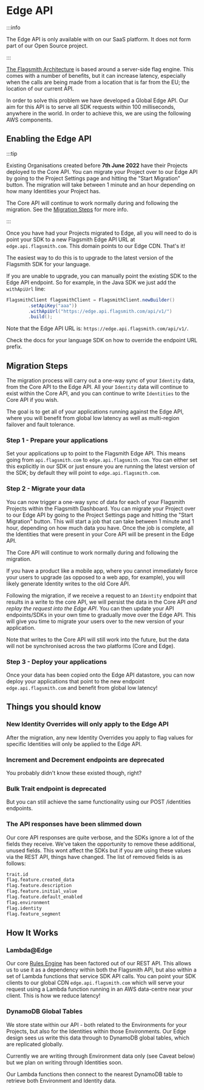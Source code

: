 # Edge API

:::info

The Edge API is only available with on our SaaS platform. It does not form part of our Open Source project.

:::

[The Flagsmith Architecture](/guides-and-examples/integration-approaches#flags-are-evaluated-server-side) is based
around a server-side flag engine. This comes with a number of benefits, but it can increase latency, especially when the
calls are being made from a location that is far from the EU; the location of our current API.

In order to solve this problem we have developed a Global Edge API. Our aim for this API is to serve all SDK requests
within 100 milliseconds, anywhere in the world. In order to achieve this, we are using the following AWS components.

## Enabling the Edge API

:::tip

Existing Organisations created before **7th June 2022** have their Projects deployed to the Core API. You can migrate
your Project over to our Edge API by going to the Project Settings page and hitting the "Start Migration" button. The
migration will take between 1 minute and an hour depending on how many Identities your Project has.

The Core API will continue to work normally during and following the migration. See the
[Migration Steps](#migration-steps) for more info.

:::

Once you have had your Projects migrated to Edge, all you will need to do is point your SDK to a new Flagsmith Edge API
URL at `edge.api.flagsmith.com`. This domain points to our Edge CDN. That's it!

The easiest way to do this is to upgrade to the latest version of the Flagsmith SDK for your language.

If you are unable to upgrade, you can manually point the existing SDK to the Edge API endpoint. So for example, in the
Java SDK we just add the `withApiUrl` line:

```java
FlagsmithClient flagsmithClient = FlagsmithClient.newBuilder()
        .setApiKey("aaa"))
        .withApiUrl("https://edge.api.flagsmith.com/api/v1/")
        .build();
```

Note that the Edge API URL is: `https://edge.api.flagsmith.com/api/v1/`.

Check the docs for your language SDK on how to override the endpoint URL prefix.

## Migration Steps

The migration process will carry out a one-way sync of your `Identity` data, from the Core API to the Edge API. All your
`Identity` data will continue to exist within the Core API, and you can continue to write `Identities` to the Core API
if you wish.

The goal is to get all of your applications running against the Edge API, where you will benefit from global low latency
as well as multi-region failover and fault tolerance.

### Step 1 - Prepare your applications

Set your applications up to point to the Flagsmith Edge API. This means going from `api.flagsmith.com` to
`edge.api.flagsmith.com`. You can either set this explicitly in our SDK or just ensure you are running the latest
version of the SDK; by default they will point to `edge.api.flagsmith.com`.

### Step 2 - Migrate your data

You can now trigger a one-way sync of data for each of your Flagsmith Projects within the Flagsmith Dashboard. You can
migrate your Project over to our Edge API by going to the Project Settings page and hitting the "Start Migration"
button. This will start a job that can take between 1 minute and 1 hour, depending on how much data you have. Once the
job is complete, all the Identities that were present in your Core API will be present in the Edge API.

The Core API will continue to work normally during and following the migration.

If you have a product like a mobile app, where you cannot immediately force your users to upgrade (as opposed to a web
app, for example), you will likely generate Identity writes to the old Core API.

Following the migration, if we receive a request to an `Identity` endpoint that results in a write to the core API, we
will persist the data in the Core API _and replay the request into the Edge API_. You can then update your API
endpoints/SDKs in your own time to gradually move over the Edge API. This will give you time to migrate your users over
to the new version of your application.

Note that writes to the Core API will still work into the future, but the data will not be synchronised across the two
platforms (Core and Edge).

### Step 3 - Deploy your applications

Once your data has been copied onto the Edge API datastore, you can now deploy your applications that point to the new
endpoint `edge.api.flagsmith.com` and benefit from global low latency!

## Things you should know

### New Identity Overrides will only apply to the Edge API

After the migration, any new Identity Overrides you apply to flag values for specific Identities will only be applied to
the Edge API.

### Increment and Decrement endpoints are deprecated

You probably didn't know these existed though, right?

### Bulk Trait endpoint is deprecated

But you can still achieve the same functionality using our POST /identities endpoints.

### The API responses have been slimmed down

Our core API responses are quite verbose, and the SDKs ignore a lot of the fields they receive. We've taken the
opportunity to remove these additional, unused fields. This wont affect the SDKs but if you are using these values via
the REST API, things have changed. The list of removed fields is as follows:

```txt
trait.id
flag.feature.created_data
flag.feature.description
flag.feature.initial_value
flag.feature.default_enabled
flag.environment
flag.identity
flag.feature_segment
```

## How It Works

### Lambda@Edge

Our core [Rules Engine](https://github.com/Flagsmith/flagsmith-engine) has been factored out of our REST API. This
allows us to use it as a dependency within both the Flagsmith API, but also within a set of Lambda functions that
service SDK API calls. You can point your SDK clients to our global CDN `edge.api.flagsmith.com` which will serve your
request using a Lambda function running in an AWS data-centre near your client. This is how we reduce latency!

### DynamoDB Global Tables

We store state within our API - both related to the Environments for your Projects, but also for the Identities within
those Environments. Our Edge design sees us write this data through to DynamoDB global tables, which are replicated
globally.

Currently we are writing through Environment data only (see Caveat below) but we plan on writing through Identities
soon.

Our Lambda functions then connect to the nearest DynamoDB table to retrieve both Environment and Identity data.
